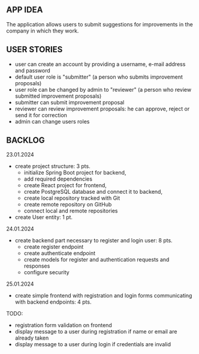 ## APP IDEA
The application allows users to submit suggestions for improvements in the company in which they work.

## USER STORIES
- user can create an account by providing a username, e-mail address and password
- default user role is "submitter" (a person who submits improvement proposals)
- user role can be changed by admin to "reviewer" (a person who review submitted improvement proposals)
- submitter can submit improvement proposal
- reviewer can review improvement proposals: he can approve, reject or send it for correction
- admin can change users roles

## BACKLOG

23.01.2024
- create project structure: 3 pts.
  - initialize Spring Boot project for backend,
  - add required dependencies
  - create React project for frontend, 
  - create PostgreSQL database and connect it to backend,
  - create local repository tracked with Git
  - create remote repository on GitHub
  - connect local and remote repositories
- create User entity: 1 pt.

24.01.2024
- create backend part necessary to register and login user: 8 pts.
  - create register endpoint
  - create authenticate endpoint
  - create models for register and authentication requests and responses
  - configure security

25.01.2024
- create simple frontend with registration and login forms communicating with backend endpoints: 4 pts.



TODO:
- registration form validation on frontend
- display message to a user during registration if name or email are already taken
- display message to a user during login if credentials are invalid